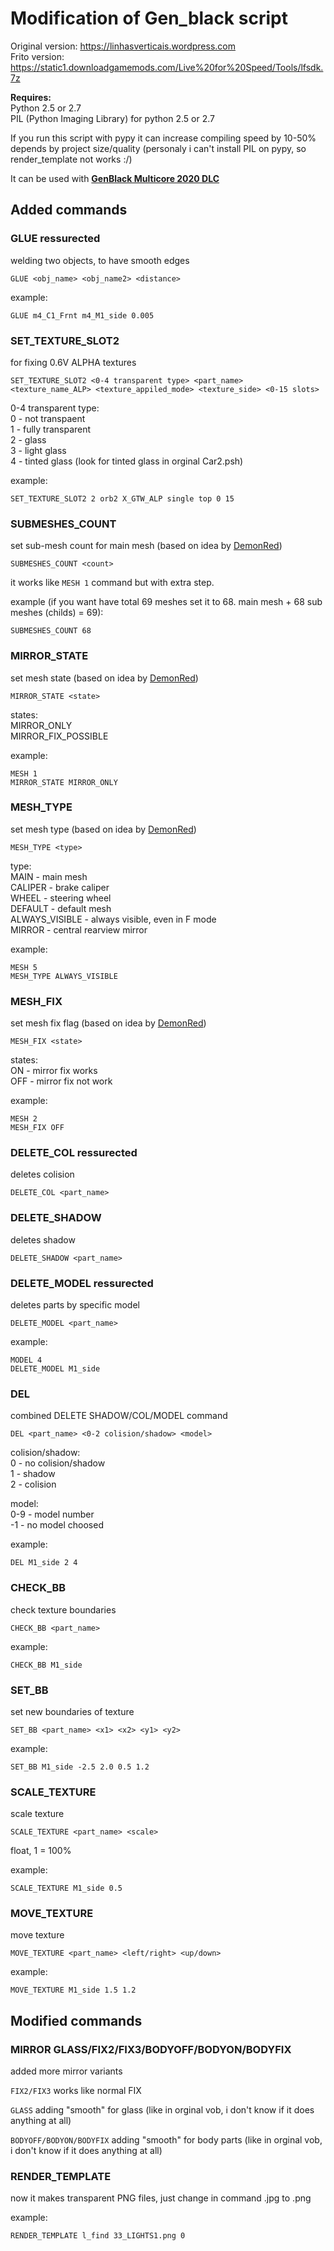 # __Modification of Gen_black script__

Original version: https://linhasverticais.wordpress.com </br>
Frito version: https://static1.downloadgamemods.com/Live%20for%20Speed/Tools/lfsdk.7z

__Requires:__</br>
Python 2.5 or 2.7</br>
PIL (Python Imaging Library) for python 2.5 or 2.7

If you run this script with pypy it can increase compiling speed by 10-50% depends by project size/quality (personaly i can't install PIL on pypy, so render_template not works :/)

It can be used with __[GenBlack Multicore 2020 DLC](https://github.com/PodFolio/GenBlack-Multicore-2020-DLC)__

## Added commands

### GLUE ressurected
welding two objects, to have smooth edges

```
GLUE <obj_name> <obj_name2> <distance>
```

example:</br>
```
GLUE m4_C1_Frnt m4_M1_side 0.005
```

### SET_TEXTURE_SLOT2 
for fixing 0.6V ALPHA textures

```
SET_TEXTURE_SLOT2 <0-4 transparent type> <part_name> <texture_name_ALP> <texture_appiled_mode> <texture_side> <0-15 slots>
```
0-4 transparent type:</br>
0 - not transpaent</br>
1 - fully transparent</br>
2 - glass</br>
3 - light glass</br>
4 - tinted glass (look for tinted glass in orginal Car2.psh)</br>

example:</br>
```
SET_TEXTURE_SLOT2 2 orb2 X_GTW_ALP single top 0 15
```

### SUBMESHES_COUNT 
set sub-mesh count for main mesh (based on idea by [DemonRed](https://www.facebook.com/demonred8/))</br>

```
SUBMESHES_COUNT <count> 
```
it works like `MESH 1` command but with extra step.</br>

example (if you want have total 69 meshes set it to 68. main mesh + 68 sub meshes (childs) = 69):</br>
```
SUBMESHES_COUNT 68
```

### MIRROR_STATE 
set mesh state (based on idea by [DemonRed](https://www.facebook.com/demonred8/))</br>

```
MIRROR_STATE <state>
```
states:</br>
MIRROR_ONLY</br>
MIRROR_FIX_POSSIBLE</br>

example:</br>
```
MESH 1
MIRROR_STATE MIRROR_ONLY
```

### MESH_TYPE
set mesh type (based on idea by [DemonRed](https://www.facebook.com/demonred8/))</br>

```
MESH_TYPE <type>
```
type:</br>
MAIN - main mesh</br>
CALIPER - brake caliper</br>
WHEEL - steering wheel</br>
DEFAULT - default mesh</br>
ALWAYS_VISIBLE - always visible, even in F mode</br>
MIRROR - central rearview mirror</br>

example:</br>
```
MESH 5
MESH_TYPE ALWAYS_VISIBLE
```

### MESH_FIX 
set mesh fix flag (based on idea by [DemonRed](https://www.facebook.com/demonred8/))</br>

```
MESH_FIX <state>
```
states:</br>
ON -  mirror fix works</br>
OFF - mirror fix not work</br>

example:</br>
```
MESH 2
MESH_FIX OFF
```

### DELETE_COL ressurected
deletes colision</br>

```
DELETE_COL <part_name>
```

### DELETE_SHADOW
deletes shadow</br>

```
DELETE_SHADOW <part_name>
```

### DELETE_MODEL ressurected
deletes parts by specific model</br>

```
DELETE_MODEL <part_name>
```

example:</br>
````
MODEL 4
DELETE_MODEL M1_side
````

### DEL
combined DELETE SHADOW/COL/MODEL command</br>

```
DEL <part_name> <0-2 colision/shadow> <model>
```
colision/shadow: </br>
0 - no colision/shadow</br>
1 - shadow</br>
2 - colision</br>

model: </br>
0-9 - model number</br>
-1  - no model choosed</br>

example:</br>
```
DEL M1_side 2 4
```

### CHECK_BB
check texture boundaries</br>

```
CHECK_BB <part_name>
```

example:</br>
```
CHECK_BB M1_side
```

### SET_BB
set new boundaries of texture</br>

```
SET_BB <part_name> <x1> <x2> <y1> <y2>
```

example:</br>
```
SET_BB M1_side -2.5 2.0 0.5 1.2
```

### SCALE_TEXTURE
scale texture</br>

```
SCALE_TEXTURE <part_name> <scale>
```
float, 1 = 100%</br>

example:</br>
```
SCALE_TEXTURE M1_side 0.5
```

### MOVE_TEXTURE
move texture</br>

```
MOVE_TEXTURE <part_name> <left/right> <up/down>
```

example:</br>
```
MOVE_TEXTURE M1_side 1.5 1.2
```


## Modified commands

### MIRROR GLASS/FIX2/FIX3/BODYOFF/BODYON/BODYFIX
added more mirror variants</br>

`FIX2/FIX3` works like normal FIX </br>

`GLASS` adding "smooth" for glass (like in orginal vob, i don't know if it does anything at all)</br>

`BODYOFF/BODYON/BODYFIX` adding "smooth" for body parts (like in orginal vob, i don't know if it does anything at all)</br>

### RENDER_TEMPLATE
now it makes transparent PNG files, just change in command .jpg to .png

example:</br>
```
RENDER_TEMPLATE l_find 33_LIGHTS1.png 0
```
